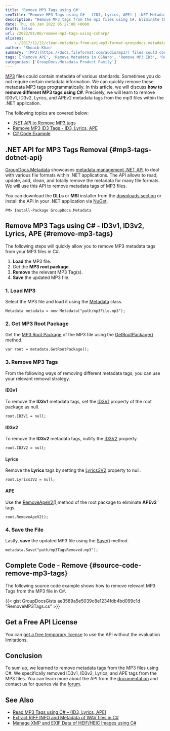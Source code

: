 ```yaml
---
title: 'Remove MP3 Tags using C#'
seoTitle: "Remove MP3 Tags using C# - (ID3, Lyrics, APE) | .NET Metadata API"
description: "Remove MP3 tags from the mp3 files using C#. Eliminate the ID3v1, ID3v2, Lyrics, and APEv2 metadata tags from the mp3 files using .NET Metadata API."
date: Thu, 06 Jan 2022 05:27:00 +0000
draft: false
url: /2022/01/06/remove-mp3-tags-using-csharp/
aliases:
    - /2017/11/22/clean-metadata-from-avi-mp3-format-groupdocs.metadata-for-.net-17.11/
author: 'Shoaib Khan'
summary: '[MP3](https://docs.fileformat.com/audio/mp3/) files could contain metadata of various standards. Sometimes you do not require certain metadata information. We can quickly remove these metadata MP3 tags programmatically. In this article, we will discuss **how to remove different MP3 tags using C#**. Precisely, we will learn to remove ID3v1, ID3v2, Lyrics, and APEv2 metadata tags from the mp3 files within the .NET application.'
tags: ['Remove APE', 'Remove Metadata in CSharp', 'Remove MP3 ID3', 'Remove MP3 Metadata', 'Remove MP3 Tags', 'Remove MP3 Tags in CSharp']
categories: ['GroupDocs.Metadata Product Family']
---
```


[MP3](https://docs.fileformat.com/audio/mp3/) files could contain metadata of various standards. Sometimes you do not require certain metadata information. We can quickly remove these metadata MP3 tags programmatically. In this article, we will discuss **how to remove different MP3 tags using C#**. Precisely, we will learn to remove ID3v1, ID3v2, Lyrics, and APEv2 metadata tags from the mp3 files within the .NET application.

The following topics are covered below:

*   [.NET API to Remove MP3 tags](#mp3-tags-dotnet-api)
*   [Remove MP3 ID3 Tags - ID3, Lyrics, APE](#remove-mp3-tags)
*   [C# Code Example](#source-code-remove-mp3-tags)

## .NET API for MP3 Tags Removal {#mp3-tags-dotnet-api}

[GroupDocs.Metadata](https://products.groupdocs.com/metadata) showcases [metadata management .NET API](https://products.groupdocs.com/metadata/net/) to deal with various file formats within .NET applications. The API allows to read, update, add, clean, and totally remove the metadata for many file formats. We will use this API to remove metadata tags of MP3 files.

You can download the **DLLs** or **MSI** installer from the [downloads section](https://downloads.groupdocs.com/metadata) or install the API in your .NET application via [NuGet](https://www.nuget.org/packages/groupdocs.metadata).

```
PM> Install-Package GroupDocs.Metadata
```

## Remove MP3 Tags using C# - ID3v1, ID3v2, Lyrics, APE {#remove-mp3-tags}

The following steps will quickly allow you to remove MP3 metadata tags from your MP3 files in C#.

1.  **Load** the MP3 file.
2.  Get the **MP3 root package**.
3.  **Remove** the relevant MP3 Tag(s).
4.  **Save** the updated MP3 file.

### 1\. **Load MP3**

Select the MP3 file and load it using the [Metadata](https://apireference.groupdocs.com/metadata/net/groupdocs.metadata/metadata) class.

```
Metadata metadata = new Metadata("path/mp3File.mp3");
```

### 2\. Get MP3 Root Package

Get the [MP3 Root Package](https://apireference.groupdocs.com/metadata/net/groupdocs.metadata.formats.audio/mp3rootpackage) of the MP3 file using the [GetRootPackage()](https://apireference.groupdocs.com/metadata/net/groupdocs.metadata/metadata/methods/getrootpackage/index) method.

```
var root = metadata.GetRootPackage();
```

### 3\. Remove MP3 Tags

From the following ways of removing different metadata tags, you can use your relevant removal strategy.

#### **ID3v**1

To remove the **ID3v1** metadata tags, set the [ID3V1](https://apireference.groupdocs.com/metadata/net/groupdocs.metadata.formats.audio/mp3rootpackage/properties/id3v1) property of the root package as null.

```
root.ID3V1 = null;
```

#### **ID3v2**

To remove the **ID3v2** metadata tags, nullify the [ID3V2](https://apireference.groupdocs.com/metadata/net/groupdocs.metadata.formats.audio/mp3rootpackage/properties/id3v2) property.

```
root.ID3V2 = null;
```

#### **Lyrics**

Remove the **Lyrics** tags by setting the [Lyrics3V2](https://apireference.groupdocs.com/metadata/net/groupdocs.metadata.formats.audio/mp3rootpackage/properties/lyrics3v2) property to null.

```
root.Lyrics3V2 = null;
```

#### ****APE****

Use the [RemoveApeV2()](https://apireference.groupdocs.com/metadata/net/groupdocs.metadata.formats.audio/mp3rootpackage/methods/removeapev2) method of the root package to eliminate **APEv2** tags.

```
root.RemoveApeV2();
```

### 4\. Save the File

Lastly, **save** the updated MP3 file using the [Save()](https://apireference.groupdocs.com/metadata/net/groupdocs.metadata/metadata/methods/save/index) method.

```
metadata.Save("path/mp3TagsRemoved.mp3");
```

## Complete Code - Remove {#source-code-remove-mp3-tags}

The following source code example shows how to remove relevant MP3 Tags from the MP3 file in C#.

{{< gist GroupDocsGists ae3589a5e5039c8e1234fdb4bd099c1d "RemoveMP3Tags.cs" >}}

## Get a Free API License

You can [get a free temporary license](https://purchase.groupdocs.com/temporary-license) to use the API without the evaluation limitations.

## Conclusion

To sum up, we learned to remove metadata tags from the MP3 files using C#. We specifically removed ID3v1, ID3v2, Lyrics, and APE tags from the MP3 files. You can learn more about the API from the [documentation](https://docs.groupdocs.com/metadata/net/) and contact us for queries via the [forum](https://forum.groupdocs.com/).

## See Also

*   [Read MP3 Tags using C# – (ID3, Lyrics, APE)](https://blog.groupdocs.com/2022/01/22/read-mp3-tags-using-csharp/)
*   [Extract RIFF INFO and Metadata of WAV files in C#](https://blog.groupdocs.com/2021/03/05/extract-riff-info-and-metadata-of-wav-files-in-csharp/)
*   [Manage XMP and EXIF Data of HEIF/HEIC Images using C#](https://blog.groupdocs.com/2021/07/17/manage-xmp-and-exif-data-of-heif-heic-images-using-csharp/)




